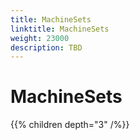 ```yaml
---
title: MachineSets
linktitle: MachineSets
weight: 23000
description: TBD
---
```


# MachineSets
{{% children depth="3" /%}}